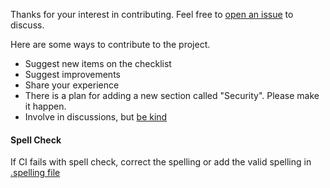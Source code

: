 Thanks for your interest in contributing. Feel free to [open an issue](https://github.com/scriptnull/oss-checklist/issues/new) to discuss.

Here are some ways to contribute to the project.

- Suggest new items on the checklist
- Suggest improvements
- Share your experience
- There is a plan for adding a new section called "Security". Please make it happen.
- Involve in discussions, but [be kind](https://github.com/scriptnull/oss-checklist/blob/master/CODE_OF_CONDUCT.md)

#### Spell Check
If CI fails with spell check, correct the spelling or add the valid spelling in [.spelling file](https://github.com/scriptnull/oss-checklist/blob/master/.spelling)